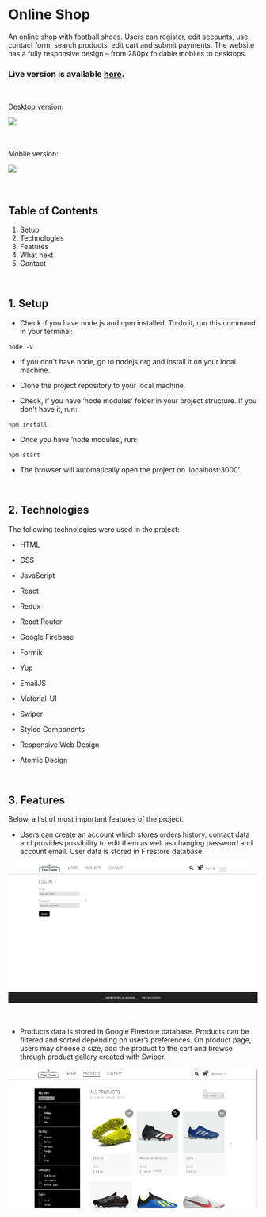 # Online Shop

An online shop with football shoes. Users can register, edit accounts, use contact form, search products, edit cart and submit payments. The website has a fully responsive design – from 280px foldable mobiles to desktops.

### Live version is available [here](https://coolcleats.com/).

<br/>

Desktop version:

![](src/assets/readme/desktop_full.gif)

<br/>

Mobile version:

![](src/assets/readme/mobile_full.gif)

<br/>

## Table of Contents

1. Setup
2. Technologies
3. Features
4. What next
5. Contact

<br/>

## 1. Setup

- Check if you have node.js and npm installed. To do it, run this command in your terminal:

```npm
node -v
```

- If you don't have node, go to nodejs.org and install it on your local machine.

- Clone the project repository to your local machine.

- Check, if you have ‘node modules’ folder in your project structure. If you don't have it, run:

```npm
npm install
```

- Once you have ‘node modules’, run:

```npm
npm start
```

- The browser will automatically open the project on ‘localhost:3000’.

<br/>

## 2. Technologies

The following technologies were used in the project:

- HTML
- CSS
- JavaScript
- React
- Redux
- React Router
- Google Firebase
- Formik
- Yup
- EmailJS
- Material-UI
- Swiper
- Styled Components
- Responsive Web Design
- Atomic Design

  <br/>

## 3. Features

Below, a list of most important features of the project.

- Users can create an account which stores orders history, contact data and provides possibility to edit them as well as changing password and account email. User data is stored in Firestore database.

![](src/assets/readme/account.gif)

<br/>

- Products data is stored in Google Firestore database. Products can be filtered and sorted depending on user’s preferences. On product page, users may choose a size, add the product to the cart and browse through product gallery created with Swiper.

![](src/assets/readme/products.gif)

<br/>
